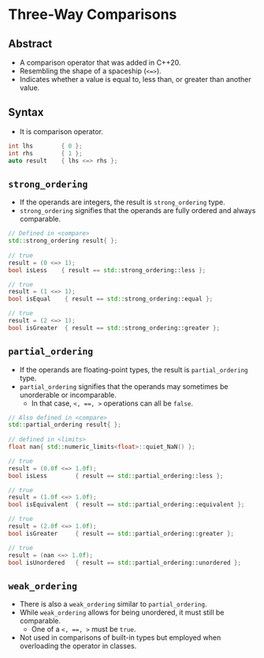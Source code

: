 # Three-Way Comparisons

## Abstract

- A comparison operator that was added in C++20.
- Resembling the shape of a spaceship (`<=>`).
- Indicates whether a value is equal to, less than, or greater than another value.

## Syntax

- It is comparison operator.

```cpp
int lhs        { 0 };
int rhs        { 1 };
auto result    { lhs <=> rhs };
```

## `strong_ordering`

- If the operands are integers, the result is `strong_ordering` type.
- `strong_ordering` signifies that the operands are fully ordered and always comparable.

```cpp
// Defined in <compare>
std::strong_ordering result{ };
	
// true
result = (0 <=> 1);
bool isLess    { result == std::strong_ordering::less };

// true
result = (1 <=> 1);
bool isEqual    { result == std::strong_ordering::equal };

// true
result = (2 <=> 1);
bool isGreater  { result == std::strong_ordering::greater };
```

## `partial_ordering`

- If the operands are floating-point types, the result is `partial_ordering` type.
- `partial_ordering` signifies that the operands may sometimes be unorderable or incomparable.
    - In that case, `<, ==, >` operations can all be `false`.

```cpp
// Also defined in <compare>
std::partial_ordering result{ };
	
// defined in <limits>
float nan{ std::numeric_limits<float>::quiet_NaN() };

// true
result = (0.0f <=> 1.0f);
bool isLess        { result == std::partial_ordering::less };

// true
result = (1.0f <=> 1.0f);
bool isEquivalent  { result == std::partial_ordering::equivalent };

// true
result = (2.0f <=> 1.0f);
bool isGreater     { result == std::partial_ordering::greater };

// true
result = (nan <=> 1.0f);
bool isUnordered   { result == std::partial_ordering::unordered };
```

## `weak_ordering`

- There is also a `weak_ordering` similar to `partial_ordering`.
- While `weak_ordering` allows for being unordered, it must still be comparable.
    - One of a `<, ==, >` must be `true`.
- Not used in comparisons of built-in types but employed when overloading the operator in classes.
